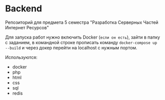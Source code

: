 # Backend

<p>
    Репозиторий для предмета 5 семестра "Разработка Серверных Частей Интернет Ресурсов"
</p>

Для запуска работ нужно включить Docker (`если он есть`), зайти в папку с заданием, в командной строке прописать команду `docker-compose up --build` и через докер перейти на localhost с нужным портом.

Используются: 
<ul> 
    <li>docker</li>
    <li>php</li>
    <li>html</li>
    <li>css</li>
    <li>sql</li>
    <li>redis</li>
 </ul>